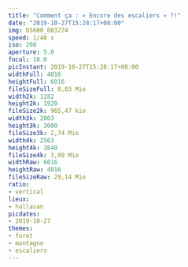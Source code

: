 ```yaml
---
title: "Comment ça : « Encore des escaliers » ?!"
date: "2019-10-27T15:28:17+08:00"
img: D5600_003274
speed: 1/40 s
iso: 200
aperture: 5.0
focal: 18.0
picInstant: 2019-10-27T15:28:17+08:00
widthFull: 4016
heightFull: 6016
fileSizeFull: 8,03 Mio
width2k: 1282
height2k: 1920
fileSize2k: 965,47 kio
width3k: 2003
height3k: 3000
fileSize3k: 2,74 Mio
width4k: 2563
height4k: 3840
fileSize4k: 3,99 Mio
widthRaw: 6016
heightRaw: 4016
fileSizeRaw: 29,14 Mio
ratio:
- vertical
lieux:
- hallasan
picdates:
- 2019-10-27
themes:
- foret
- montagne
- escaliers
---
```



